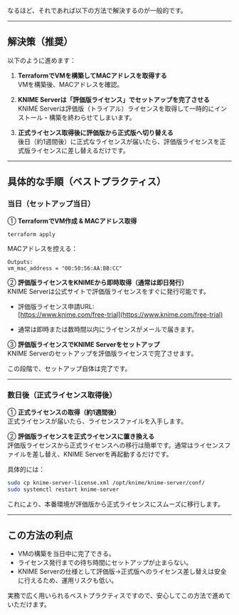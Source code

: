 なるほど、それであれば以下の方法で解決するのが一般的です。

---

## 解決策（推奨）

以下のように進めます：

1. **TerraformでVMを構築してMACアドレスを取得する**  
   VMを構築後、MACアドレスを確認。

2. **KNIME Serverは「評価版ライセンス」でセットアップを完了させる**  
   KNIME Serverは評価版（トライアル）ライセンスを取得して一時的にインストール・構築を終わらせてしまいます。

3. **正式ライセンス取得後に評価版から正式版へ切り替える**  
   後日（約1週間後）に正式なライセンスが届いたら、評価版ライセンスを正式版ライセンスに差し替えるだけです。

---

## 具体的な手順（ベストプラクティス）

### 当日（セットアップ当日）

① **TerraformでVM作成 & MACアドレス取得**  
```shell
terraform apply
```

MACアドレスを控える：
```
Outputs:
vm_mac_address = "00:50:56:AA:BB:CC"
```

② **評価版ライセンスをKNIMEから即時取得（通常は即日発行）**  
KNIME Serverは公式サイトで評価版ライセンスをすぐに発行可能です。

- 評価版ライセンス申請URL:  
  [https://www.knime.com/free-trial](https://www.knime.com/free-trial)

- 通常は即時または数時間以内にライセンスがメールで届きます。

③ **評価版ライセンスでKNIME Serverをセットアップ**  
KNIME Serverのセットアップを評価版ライセンスで完了させます。

この段階で、セットアップ自体は完了です。

---

### 数日後（正式ライセンス取得後）

① **正式ライセンスの取得（約1週間後）**  
正式ライセンスが届いたら、ライセンスファイルを入手します。

② **評価版ライセンスを正式ライセンスに置き換える**  
評価版ライセンスから正式ライセンスへの移行は簡単です。通常はライセンスファイルを差し替え、KNIME Serverを再起動するだけです。

具体的には：
```bash
sudo cp knime-server-license.xml /opt/knime/knime-server/conf/
sudo systemctl restart knime-server
```

これにより、本番環境が評価版から正式ライセンスにスムーズに移行します。

---

## この方法の利点

- VMの構築を当日中に完了できる。
- ライセンス発行までの待ち時間にセットアップが止まらない。
- KNIME Serverの仕様として評価版→正式版へのライセンス差し替えは安全に行えるため、運用リスクも低い。

実務で広く用いられるベストプラクティスですので、安心してこの方法で進めていただけます。